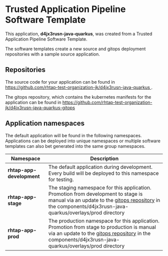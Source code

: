 # Trusted Application Pipeline Software Template

This application, **d4jx3rusn-java-quarkus**, was created from a Trusted Application Pipeline Software Template.

The software templates create a new source and gitops deployment repositories with a sample source application. 

## Repositories

The source code for your application can be found in [https://github.com/rhtap-test-organization-jk/d4jx3rusn-java-quarkus ](https://github.com/rhtap-test-organization-jk/d4jx3rusn-java-quarkus ).
 
The gitops repository, which contains the kubernetes manifests for the application can be found in 
[https://github.com/rhtap-test-organization-jk/d4jx3rusn-java-quarkus-gitops ](https://github.com/rhtap-test-organization-jk/d4jx3rusn-java-quarkus-gitops ) 

## Application namespaces 

The default application will be found in the following namespaces. Applications can be deployed into unique namespaces or multiple software templates can also bet generated into the same group namespaces.  

|  Namespace   |  Description   |  
| -------- | -------- |   
| **rhtap-app-development** | The default application during development. Every build will be deployed to this namespace for testing. | 
| **rhtap-app-stage** | The staging namespace for this application. Promotion from development to stage is manual via an update to the [gitops repository](https://github.com/rhtap-test-organization-jk/d4jx3rusn-java-quarkus-gitops ) in the components/d4jx3rusn-java-quarkus/overlays/prod directory |  
| **rhtap-app-prod** | The production namespace for this application. Promotion from stage to production is manual via an update to the [gitops repository](https://github.com/rhtap-test-organization-jk/d4jx3rusn-java-quarkus-gitops ) in the components/d4jx3rusn-java-quarkus/overlays/prod directory | 